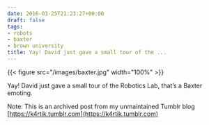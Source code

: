 ```yaml
---
date: 2016-03-25T21:23:27+00:00
draft: false
tags:
- robots
- baxter
- brown university
title: Yay! David just gave a small tour of the ...
---
```


{{< figure src="/images/baxter.jpg" width="100%" >}}



Yay! David just gave a small tour of the Robotics Lab, that’s a Baxter emoting.

Note: This is an archived post from my unmaintained Tumblr blog [https://k4rtik.tumblr.com](https://k4rtik.tumblr.com)
